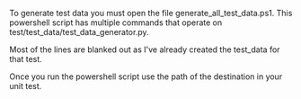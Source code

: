 To generate test data you must open the file generate_all_test_data.ps1. This powershell script has multiple commands that operate on test/test_data/test_data_generator.py. 

Most of the lines are blanked out as I've already created the test_data for that test. 

Once you run the powershell script use the path of the destination in your unit test.